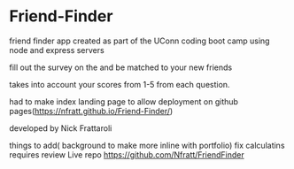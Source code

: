 # Friend-Finder
friend finder app created as part of the UConn coding boot camp using node and express servers 

fill out the survey on the and be matched to your new friends

takes into account your scores from 1-5 from each question. 
 
 
 had to make index landing page to allow deployment on github pages(https://nfratt.github.io/Friend-Finder/)
 
 developed by Nick Frattaroli
 
 things to add( background to make more inline with portfolio)
 fix calculatins 
 requires review
Live repo https://github.com/Nfratt/FriendFinder
